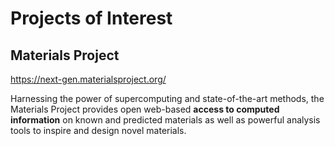 # Projects of Interest

## Materials Project

https://next-gen.materialsproject.org/

Harnessing the power of supercomputing and state-of-the-art methods, the Materials Project provides open web-based **access to computed information** on known and predicted materials as well as powerful analysis tools to inspire and design novel materials.

